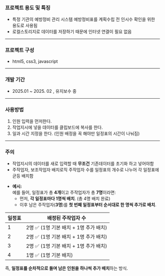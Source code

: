 ### 프로젝트 용도 및 특징
* 특정 기관의 예방정비 관리 시스템 예방정비표를 계획수립 전 인시수 확인을 위한 용도로 사용됨
* 로컬스토리지로 데이터를 저장하기 때문에 인터넷 연결이 필요 없음

---------------------------------------------------------------------

### 프로젝트 구성
* html5, css3, javascript

--------------------------------------------------------------------

### 개발 기간
* 2025.01 ~ 2025. 02 , 유지보수 중

---------------------------------------------------------------------

### 사용방법
1. 인원 입력을 먼저한다.
2. 작업지시에 넣을 데이터를 클립보드에 복사를 한다.
3. 일과 시간 지정을 한다. (인원 배정을 꼭 해야만 일정표의 시간이 나눠짐)
---------------------------------------------------------------------

### 주의
* 작업지시의 데이터를 새로 입력할 때 **무조건** 기존데이터를 초기화 하고 넣어야함
* 주작업자, 보조작업자 배치로직 
  주작업자 수를 일정표의 개수로 나누어 각 일정표에 균등 배치함

- **예시:**  
  예를 들어, 일정표가 총 **4개**이고 주작업자가 총 **7명**이라면:
  - 먼저, **각 일정표마다 1명씩 배치**. (총 4명 배치 완료)
  - 이후 남은 주작업자(**3명**)를 **첫 번째 일정표부터 순서대로 한 명씩 추가로 배치**.

| 일정표 | 배정된 주작업자 수 |
|--------|-------------------|
| 1      | 2명 ✅ (1명 기본 배치 + 1명 추가 배치) |
| 2      | 2명 ✅ (1명 기본 배치 + 1명 추가 배치) |
| 3      | 2명 ✅ (1명 기본 배치 + 1명 추가 배치) |
| 4      | 1명 ✅ (1명 기본 배치) |

즉, **일정표를 순차적으로 돌며 남은 인원을 하나씩 추가 배치**하는 방식.

